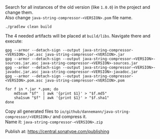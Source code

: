 Search for all instances of the old version (like `1.0.0`) in the project and change them.</br>
Also change `java-string-compressor-<VERSION>.pom` file name.
```
./gradlew clean build
```
The 4 needed artifacts will be placed at `build/libs`. Navigate there and execute:
```
gpg --armor --detach-sign --output java-string-compressor-<VERSION>.jar.asc java-string-compressor-<VERSION>.jar
gpg --armor --detach-sign --output java-string-compressor-<VERSION>-sources.jar.asc java-string-compressor-<VERSION>-sources.jar
gpg --armor --detach-sign --output java-string-compressor-<VERSION>-javadoc.jar.asc java-string-compressor-<VERSION>-javadoc.jar
gpg --armor --detach-sign --output java-string-compressor-<VERSION>.pom.asc java-string-compressor-<VERSION>.pom

for f in *.jar *.pom; do
    md5sum "$f"  | awk '{print $1}' > "$f.md5"
    sha1sum "$f" | awk '{print $1}' > "$f.sha1"
done

```
Copy all generated files to `io/github/dannemann/java-string-compressor/<VERSION>/` and compress it.</br>
Name it: `java-string-compressor-<VERSION>.zip`

Publish at: https://central.sonatype.com/publishing
